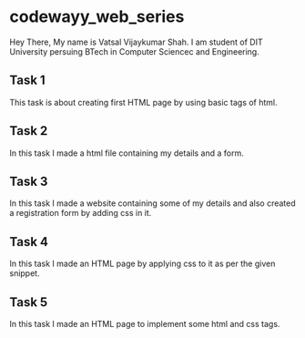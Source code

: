 # codewayy_web_series

Hey There, My name is Vatsal Vijaykumar Shah.
I am student of DIT University persuing BTech in Computer Sciencec and Engineering.

## Task 1 

This task is about creating first HTML page by using basic tags of html.

## Task 2

In this task I made a html file containing my details and a form.

## Task 3

In this task I made a website containing some of my details and also created a registration form by adding css in it.

## Task 4 

In this task I made an HTML page by applying css to it as per the given snippet. 

## Task 5

In this task I made an HTML page to implement some html and css tags.